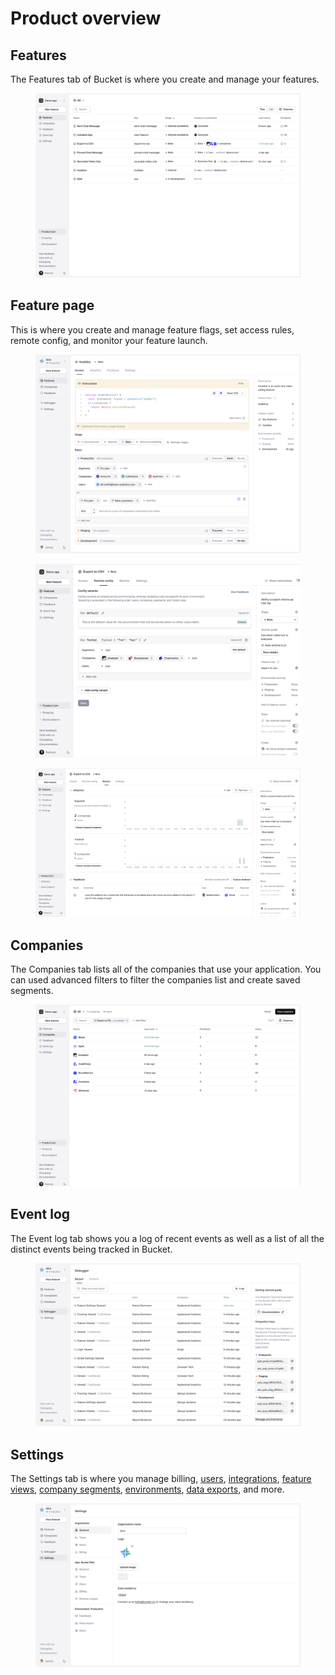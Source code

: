 # Product overview

## Features

The Features tab of Bucket is where you create and manage your features.

<figure><img src="../.gitbook/assets/Feature view.png" alt=""><figcaption></figcaption></figure>

## Feature page

This is where you create and manage feature flags, set access rules, remote config, and monitor your feature launch.&#x20;

<figure><img src="../.gitbook/assets/Features Page V2-min.png" alt="Feature page with rollout targeting rules"><figcaption></figcaption></figure>

<figure><img src="../.gitbook/assets/Remote config.png" alt=""><figcaption></figcaption></figure>

<figure><img src="../.gitbook/assets/Monitor (1).png" alt=""><figcaption></figcaption></figure>

## Companies

The Companies tab lists all of the companies that use your application. You can used advanced filters to filter the companies list and create saved segments.

<figure><img src="../.gitbook/assets/Segments.png" alt=""><figcaption></figcaption></figure>

## Event log

The Event log tab shows you a log of recent events as well as a list of all the distinct events being tracked in Bucket.

<figure><img src="../.gitbook/assets/Debugger-min (1).png" alt="Debugger page"><figcaption></figcaption></figure>

## Settings

The Settings tab is where you manage billing, [users](team-permissions.md), [integrations](broken-reference), [feature views](feature-views.md), [company segments](feature-targeting-rules/creating-segments.md), [environments](feature-targeting-rules/environments.md), [data exports](data-export.md), and more.

<figure><img src="../.gitbook/assets/Settings-min.png" alt="Global settings page"><figcaption></figcaption></figure>
